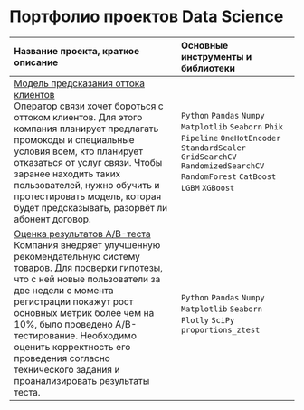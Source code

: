 # Портфолио проектов Data Science


| Название проекта, краткое описание | Основные инструменты и библиотеки |
| :-------------------- |:---------------------------|
| [Модель предсказания оттока клиентов](https://github.com/Enygin/Portfolio_DS/tree/main/Модель%20предсказания%20оттока%20клиентов/ "Открыть директорию проекта") <br> Оператор связи хочет бороться с оттоком клиентов. Для этого компания планирует предлагать промокоды и специальные условия всем, кто планирует отказаться от услуг связи. Чтобы заранее находить таких пользователей, нужно обучить и протестировать модель, которая будет предсказывать, разорвёт ли абонент договор.   | `Python` `Pandas` `Numpy` `Matplotlib` `Seaborn` `Phik` `Pipeline` `OneHotEncoder` `StandardScaler` `GridSearchCV` `RandomizedSearchCV` `RandomForest` `CatBoost` `LGBM` `XGBoost` |
| [Оценка результатов A/B-теста](https://github.com/Enygin/Portfolio_DS/tree/main/Оценка%20результатов%20АВ-теста) <br> Компания внедряет улучшенную рекомендательную систему товаров. Для проверки гипотезы, что с ней новые пользователи за две недели с момента регистрации покажут рост основных метрик более чем на 10%, было проведено А/В-тестирование. Необходимо оценить корректность его проведения согласно технического задания и проанализировать результаты теста.  |  `Python` `Pandas` `Numpy` `Matplotlib` `Seaborn` `Plotly` `SciPy` `proportions_ztest` |

